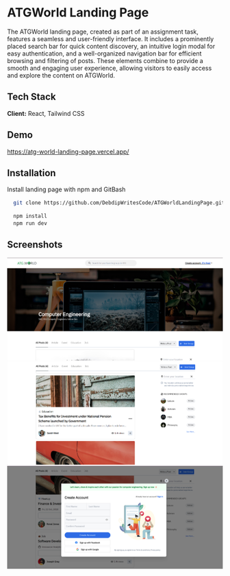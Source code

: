 
# ATGWorld Landing Page

The ATGWorld landing page, created as part of an assignment task, features a seamless and user-friendly interface. It includes a prominently placed search bar for quick content discovery, an intuitive login modal for easy authentication, and a well-organized navigation bar for efficient browsing and filtering of posts. These elements combine to provide a smooth and engaging user experience, allowing visitors to easily access and explore the content on ATGWorld.



## Tech Stack

**Client:** React, Tailwind CSS


## Demo

https://atg-world-landing-page.vercel.app/


## Installation

Install landing page with npm and GitBash

```bash
  git clone https://github.com/DebdipWritesCode/ATGWorldLandingPage.git
```

```bash
  npm install
  npm run dev
```

    
## Screenshots

![Hero and Navbar](./src/assets/readme-images/1.png)
![Posts](./src/assets/readme-images/2.png)
![Signup and Login](./src/assets/readme-images/3.png)

